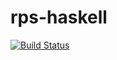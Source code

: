 rps-haskell
===========
[![Build Status](https://travis-ci.org/matkarlg/rps-haskell.svg?branch=master)](https://travis-ci.org/matkarlg/rps-haskell)
